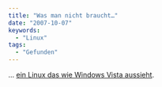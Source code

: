 ```yaml
---
title: "Was man nicht braucht…"
date: "2007-10-07"
keywords:
  - "Linux"
tags:
  - "Gefunden"
---
```


… [ein Linux das wie Windows Vista aussieht](http://www.vixta.org/index.php).
